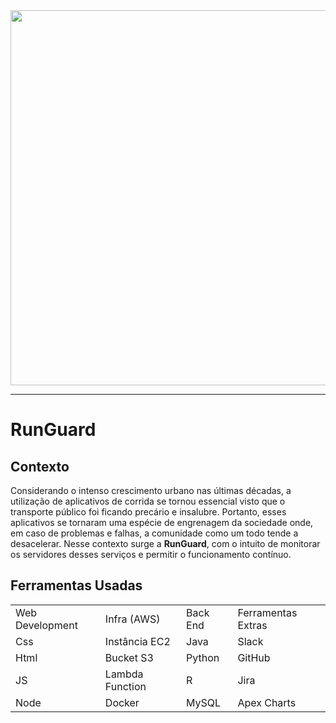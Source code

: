 <img src="SITE/API-LIMPA/web-data-viz/public/imagens/logo.png" width="600px">

<hr>

# RunGuard

## Contexto

Considerando o intenso crescimento urbano nas últimas décadas, a utilização de aplicativos de corrida se tornou essencial visto que o transporte público foi ficando precário e insalubre. Portanto, esses aplicativos se tornaram uma espécie de engrenagem da sociedade onde, em caso de problemas e falhas, a comunidade como um todo tende a desacelerar. 
Nesse contexto surge a **RunGuard**, com o intuito de monitorar os servidores desses serviços e permitir o funcionamento contínuo.

## Ferramentas Usadas

<table>
  <tr>
    <td>Web Development</td>
    <td>Infra (AWS)</td>
    <td>Back End</td>
    <td>Ferramentas Extras</td>
  </tr>
  <tr>
    <td>Css</td>
    <td>Instância EC2</td>
    <td>Java</td>
    <td>Slack</td>
  </tr>
  <tr>
    <td>Html</td>
    <td>Bucket S3</td>
    <td>Python</td>
    <td>GitHub</td>
  </tr>
  <tr>
    <td>JS</td>
    <td>Lambda Function</td>
    <td>R</td>
    <td>Jira</td>
  </tr>
  <tr>
    <td>Node</td>
    <td>Docker</td>
    <td>MySQL</td>
    <td>Apex Charts</td>
  </tr>
</table>
